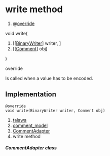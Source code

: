 
<div>

# write method

</div>


<div>

1.  @[override](https://api.flutter.dev/flutter/dart-core/override-constant.html)

</div>

void write(

1.  [[[BinaryWriter](https://pub.dev/documentation/hive/2.2.3/hive/BinaryWriter-class.md)]
    writer, ]
2.  [[[Comment](../../models_comment_comment_model/Comment-class.md)]
    obj]

)


override




Is called when a value has to be encoded.



## Implementation

``` language-dart
@override
void write(BinaryWriter writer, Comment obj) 
```







1.  [talawa](../../index.md)
2.  [comment_model](../../models_comment_comment_model/)
3.  [CommentAdapter](../../models_comment_comment_model/CommentAdapter-class.md)
4.  write method

##### CommentAdapter class








